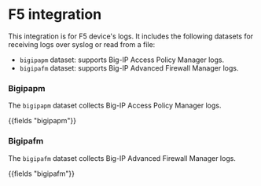# F5 integration

This integration is for F5 device's logs. It includes the following
datasets for receiving logs over syslog or read from a file:
- `bigipapm` dataset: supports Big-IP Access Policy Manager logs.
- `bigipafm` dataset: supports Big-IP Advanced Firewall Manager logs.

### Bigipapm

The `bigipapm` dataset collects Big-IP Access Policy Manager logs.

{{fields "bigipapm"}}

### Bigipafm

The `bigipafm` dataset collects Big-IP Advanced Firewall Manager logs.

{{fields "bigipafm"}}
